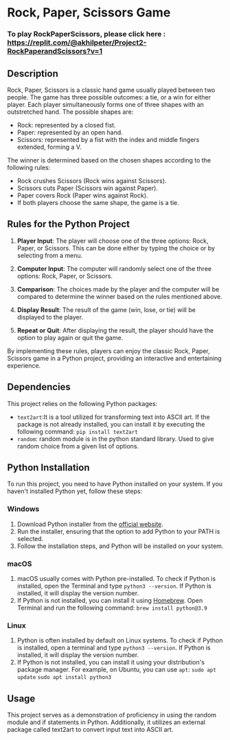 # Rock, Paper, Scissors Game

### To play RockPaperScissors, please click here : https://replit.com/@akhilpeter/Project2-RockPaperandScissors?v=1


## Description

Rock, Paper, Scissors is a classic hand game usually played between two people. The game has three possible outcomes: a tie, or a win for either player. Each player simultaneously forms one of three shapes with an outstretched hand. The possible shapes are:

- Rock: represented by a closed fist.
- Paper: represented by an open hand.
- Scissors: represented by a fist with the index and middle fingers extended, forming a V.

The winner is determined based on the chosen shapes according to the following rules:

- Rock crushes Scissors (Rock wins against Scissors).
- Scissors cuts Paper (Scissors win against Paper).
- Paper covers Rock (Paper wins against Rock).
- If both players choose the same shape, the game is a tie.

## Rules for the Python Project

1. **Player Input**: The player will choose one of the three options: Rock, Paper, or Scissors. This can be done either by typing the choice or by selecting from a menu.

2. **Computer Input**: The computer will randomly select one of the three options: Rock, Paper, or Scissors.

3. **Comparison**: The choices made by the player and the computer will be compared to determine the winner based on the rules mentioned above.

4. **Display Result**: The result of the game (win, lose, or tie) will be displayed to the player.

5. **Repeat or Quit**: After displaying the result, the player should have the option to play again or quit the game.

By implementing these rules, players can enjoy the classic Rock, Paper, Scissors game in a Python project, providing an interactive and entertaining experience.




## Dependencies

This project relies on the following Python packages:

- `text2art`:It is a tool utilized for transforming text into ASCII art. If the package is not already installed, you can install it by executing the following command: `pip install text2art`
- `random`: random module is in the python standard library. Used to give random choice from a given list of options.


## Python Installation

To run this project, you need to have Python installed on your system. If you haven't installed Python yet, follow these steps:

### Windows

1. Download Python installer from the [official website](https://www.python.org/downloads/).
2. Run the installer, ensuring that the option to add Python to your PATH is selected.
3. Follow the installation steps, and Python will be installed on your system.

### macOS

1. macOS usually comes with Python pre-installed. To check if Python is installed, open the Terminal and type `python3 --version`. If Python is installed, it will display the version number.
2. If Python is not installed, you can install it using [Homebrew](https://brew.sh/). Open Terminal and run the following command:
`brew install python@3.9`

### Linux

1. Python is often installed by default on Linux systems. To check if Python is installed, open a terminal and type `python3 --version`. If Python is installed, it will display the version number.
2. If Python is not installed, you can install it using your distribution's package manager. For example, on Ubuntu, you can use `apt`:
`sudo apt update`
`sudo apt install python3`

## Usage
This project serves as a demonstration of proficiency in using the random module and if statements in Python. Additionally, it utilizes an external package called text2art to convert input text into ASCII art.
